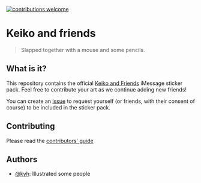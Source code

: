 [![contributions welcome](https://img.shields.io/badge/contributions-welcome-brightgreen.svg?style=flat)](https://github.com/its-bananas/keiko-and-friends/issues)

# Keiko and friends

> Slapped together with a mouse and some pencils.

## What is it?

This repository contains the official [Keiko and Friends](https://goo.gl/aiDbnZ) iMessage sticker pack. Feel free to contribute your art as we continue adding new friends!

You can create an [issue](https://github.com/its-bananas/keiko-and-friends/issues/new?template=new_avatar_request.md) to request yourself (or friends, with their consent of course) to be included in the sticker pack.

## Contributing

Please read the [contributors' guide](.github/CONTRIBUTING.md)

## Authors

- [@kyh](https://twitter.com/kyh): Illustrated some people
